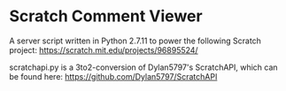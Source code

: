 # Scratch Comment Viewer
A server script written in Python 2.7.11 to power the following Scratch project: https://scratch.mit.edu/projects/96895524/

scratchapi.py is a 3to2-conversion of Dylan5797's ScratchAPI, which can be found here: https://github.com/Dylan5797/ScratchAPI
